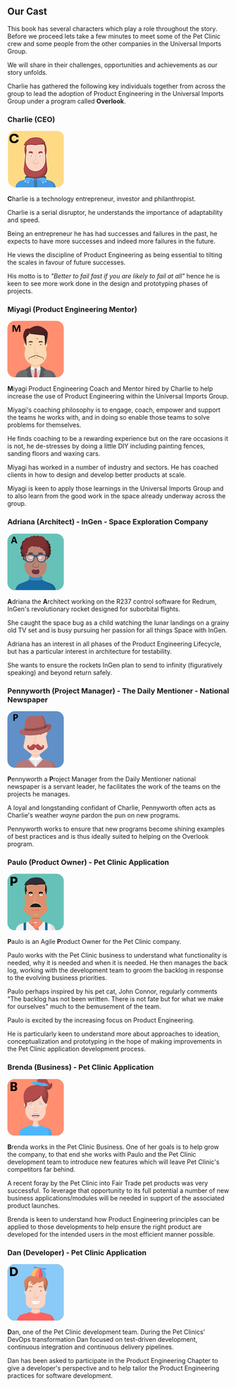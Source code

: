 ## Our Cast

This book has several characters which play a role throughout the story.
Before we proceed lets take a few minutes to meet some of the Pet Clinic crew and some people from the other companies in the Universal Imports Group.

We will share in their challenges, opportunities and achievements as our story unfolds.

Charlie has gathered the following key individuals together from across the group to lead the adoption of Product Engineering in the Universal Imports Group under a program called **Overlook**.

### Charlie (CEO)

![](assets/charlie.png)

**C**harlie is a technology entrepreneur, investor and philanthropist.

Charlie is a serial disruptor, he understands the importance of adaptability and speed.

Being an entrepreneur he has had successes and failures in the past, he expects to have more successes and indeed more failures in the future.

He views the discipline of Product Engineering as being essential to tilting the scales in favour of future successes.

His motto is to _"Better to fail fast if you are likely to fail at all"_ hence he is keen to see more work done in the design and prototyping phases of projects.

### Miyagi (Product Engineering Mentor)

![](assets/miyagi.png)

**M**iyagi Product Engineering Coach and Mentor hired by Charlie to help increase the use of Product Engineering within the Universal Imports Group.

Miyagi's coaching philosophy is to engage, coach, empower and support the teams he works with, and in doing so enable those teams to solve problems for themselves.

He finds coaching to be a rewarding experience but on the rare occasions it is not, he de-stresses by doing a little DIY including painting fences, sanding floors and waxing cars.

Miyagi has worked in a number of industry and sectors. He has coached clients in how to design and develop better products at scale.

Miyagi is keen to apply those learnings in the Universal Imports Group and to also learn from the good work in the space already underway across the group.

### Adriana (Architect) - InGen - Space Exploration Company

![](assets/adriana.png)

**A**driana the **A**rchitect working on the R237 control software for Redrum, InGen's revolutionary rocket designed for suborbital flights.

She caught the space bug as a child watching the lunar landings on a grainy old TV set and is busy pursuing her passion for all things Space with InGen.

Adriana has an interest in all phases of the Product Engineering Lifecycle, but has a particular interest in architecture for testability.

She wants to ensure the rockets InGen plan to send to infinity (figuratively speaking) and beyond return safely.

### Pennyworth (Project Manager) -  The Daily Mentioner - National Newspaper

![](assets/pennyworth.png)

**P**ennyworth a **P**roject Manager from the Daily Mentioner national newspaper is a servant leader, he facilitates the work of the teams on the projects he manages.

A loyal and longstanding confidant of Charlie, Pennyworth often acts as Charlie's weather _wayne_ pardon the pun on new programs.

Pennyworth works to ensure that new programs become shining examples of best practices and is thus ideally suited to helping on the Overlook program.

### Paulo (Product Owner) - Pet Clinic Application

![](assets/paulo.png)

**P**aulo is an Agile **P**roduct Owner for the Pet Clinic company.

Paulo works with the Pet Clinic business to understand what functionality is needed, why it is needed and when it is needed. He then manages the back log, working with the development team to groom the backlog in response to the evolving business priorities.

Paulo perhaps inspired by his pet cat, John Connor, regularly comments "The backlog has not been written. There is not fate but for what we make for ourselves" much to the bemusement of the team.

Paulo is excited by the increasing focus on Product Engineering.

He is particularly keen to understand more about approaches to ideation, conceptualization and prototyping in the hope of making improvements in the Pet Clinic application development process.

### Brenda (Business) - Pet Clinic Application

![](assets/brenda.png)

**B**renda works in the Pet Clinic Business. One of her goals is to help grow the company, to that end she works with Paulo and the Pet Clinic development team to introduce new features which will leave Pet Clinic's competitors far behind.

A recent foray by the Pet Clinic into Fair Trade pet products was very successful. To leverage that opportunity to its full potential a number of new business applications/modules will be needed in support of the associated product launches.

Brenda is keen to understand how Product Engineering principles can be applied to those developments to help ensure the right product are developed for the intended users in the most efficient manner possible.

### Dan (Developer) - Pet Clinic Application

![](assets/dan.png)

**D**an, one of the Pet Clinic development team. During the Pet Clinics' DevOps transformation Dan focused on test-driven development, continuous integration and continuous delivery pipelines.

Dan has been asked to participate in the Product Engineering Chapter to give a developer's perspective and to help tailor the Product Engineering practices for software development.
